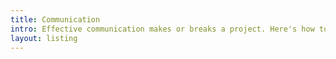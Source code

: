 ```yaml
---
title: Communication
intro: Effective communication makes or breaks a project. Here's how to do it right.
layout: listing
---
```

